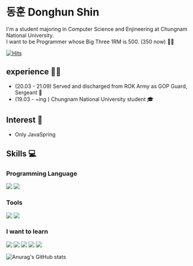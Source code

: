 # 동훈 Donghun Shin

I'm a student majoring in Computer Science and Enjineering at Chungnam National University.
</br>
I want to be Programmer whose Big Three 1RM is 500. (350 now) 💪🏻



[![Hits](https://hits.seeyoufarm.com/api/count/incr/badge.svg?url=https%3A%2F%2Fgithub.com%2FShinDongHun1%2FShinDongHun1&count_bg=%23707070&title_bg=%23000000&icon=&icon_color=%23E7E7E7&title=VISIT&edge_flat=false)](https://hits.seeyoufarm.com)
## experience 🤹‍♀️
- (20.03 - 21.09) Served and discharged from ROK Army as GOP Guard, Sergeant 🔫
- (19.03 - ~ing ) Chungnam National University student 🎓

## Interest 👀
- Only JavaSpring 

## Skills 💻

### Programming Language
<img src="https://img.shields.io/badge/Java-007396?style=flat-square&logo=Java&logoColor=white"/>  <img src="https://img.shields.io/badge/Spirng-6DB33F?style=flat-square&logo=Spring&logoColor=white"/>

### Tools
<img src="https://img.shields.io/badge/Git-F05032?style=flat-square&logo=Git&logoColor=white"/>  <img src="https://img.shields.io/badge/IntelliJ IDEA-000000?style=flat-square&logo=IntelliJ IDEA&logoColor=white"/>

### I want to learn
<img src="https://img.shields.io/badge/Python-3776AB?style=flat-square&logo=Python&logoColor=white"/>  <img src="https://img.shields.io/badge/JavaScript-F7DF1E?style=flat-square&logo=JavaScript&logoColor=white"/>  <img src="https://img.shields.io/badge/React-61DAFB?style=flat-square&logo=React&logoColor=white"/>  <img src="https://img.shields.io/badge/Android-3DDC84?style=flat-square&logo=Android&logoColor=white"/>  <img src="https://img.shields.io/badge/Docker-2496ED?style=flat-square&logo=Docker&logoColor=white"/>

![Anurag's GitHub stats](https://github-readme-stats.vercel.app/api?username=ShinDongHun1&&show_icons=true&theme=radical)

